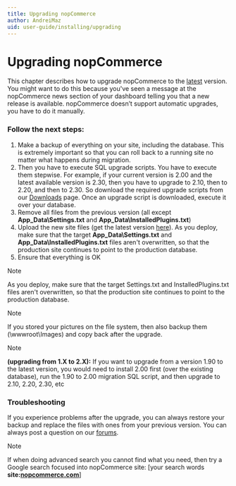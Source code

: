 ```yaml
---
title: Upgrading nopCommerce
author: AndreiMaz
uid: user-guide/installing/upgrading
---
```

# Upgrading nopCommerce

This chapter describes how to upgrade nopCommerce to the [latest](https://www.nopcommerce.com/downloads.aspx) version. You might want to do this because you've seen a message at the nopCommerce news section of your dashboard telling you that a new release is available. nopCommerce doesn’t support automatic upgrades, you have to do it manually.

### Follow the next steps:
1. Make a backup of everything on your site, including the database. This is extremely important so that you can roll back to a running site no matter what happens during migration.
2. Then you have to execute SQL upgrade scripts. You have to execute them stepwise. For example, if your current version is 2.00 and the latest available version is 2.30, then you have to upgrade to 2.10, then to 2.20, and then to 2.30. So download the required upgrade scripts from our [Downloads](https://www.nopcommerce.com/downloads.aspx) page. Once an upgrade script is downloaded, execute it over your database.
3. Remove all files from the previous version (all except **App_Data\Settings.txt** and **App_Data\InstalledPlugins.txt**)
4. Upload the new site files (get the latest version [here](https://www.nopcommerce.com/downloads.aspx)). As you deploy, make sure that the target **App_Data\Settings.txt** and **App_Data\InstalledPlugins.txt** files aren't overwritten, so that the production site continues to point to the production database.
5. Ensure that everything is OK

>[!Note]
>As you deploy, make sure that the target Settings.txt and InstalledPlugins.txt files aren't overwritten, so that the production site continues to point to the production database.

>[!Note]
>If you stored your pictures on the file system, then also backup them (\wwwroot\Images\) and copy back after the upgrade.

>[!Note] 
> **(upgrading from 1.X to 2.X):**  If you want to upgrade from a version 1.90 to the latest version, you would need to install 2.00 first (over the existing database), run the 1.90 to 2.00 migration SQL script, and then upgrade to 2.10, 2.20, 2.30, etc

### Troubleshooting

If you experience problems after the upgrade, you can always restore your backup and replace the files with ones from your previous version. You can always post a question on our [forums](https://www.nopcommerce.com/boards/).

>[!Note]
> If when doing advanced search you cannot find what you need, then try a Google search focused into nopCommerce site: [your search words **site:[nopcommerce.com](https://www.nopcommerce.com/ "nopcommerce.com")**]
